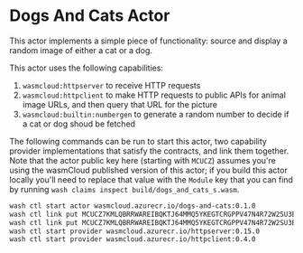 # Dogs And Cats Actor

This actor implements a simple piece of functionality: source and display a random image of either a cat or a dog.

This actor uses the following capabilities:
1. `wasmcloud:httpserver` to receive HTTP requests
1. `wasmcloud:httpclient` to make HTTP requests to public APIs for animal image URLs, and then query that URL for the picture
1. `wasmcloud:builtin:numbergen` to generate a random number to decide if a cat or dog shoud be fetched

The following commands can be run to start this actor, two capability provider implementations that satisfy the contracts, and link them together. Note that the actor public key here (starting with `MCUCZ`) assumes you're using the wasmCloud published version of this actor; if you build this actor locally you'll need to replace that value with the `Module` key that you can find by running `wash claims inspect build/dogs_and_cats_s.wasm`.
```bash
wash ctl start actor wasmcloud.azurecr.io/dogs-and-cats:0.1.0
wash ctl link put MCUCZ7KMLQBRRWAREIBQKTJ64MMQ5YKEGTCRGPPV47N4R72W2SU3EYMU VAG3QITQQ2ODAOWB5TTQSDJ53XK3SHBEIFNK4AYJ5RKAX2UNSCAPHA5M wasmcloud:httpserver ADDRESS=0.0.0.0:8081
wash ctl link put MCUCZ7KMLQBRRWAREIBQKTJ64MMQ5YKEGTCRGPPV47N4R72W2SU3EYMU VCCVLH4XWGI3SGARFNYKYT2A32SUYA2KVAIV2U2Q34DQA7WWJPFRKIKM wasmcloud:httpclient
wash ctl start provider wasmcloud.azurecr.io/httpserver:0.15.0
wash ctl start provider wasmcloud.azurecr.io/httpclient:0.4.0
```
